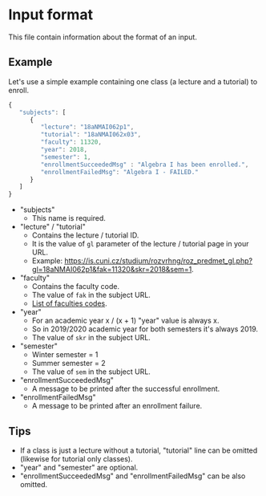 # Input format
This file contain information about the format of an input.

## Example
Let's use a simple example containing one class (a lecture and a tutorial) to enroll. 
```javascript
{
   "subjects": [
      {
         "lecture": "18aNMAI062p1",
         "tutorial": "18aNMAI062x03",
         "faculty": 11320,
         "year": 2018,
         "semester": 1,
         "enrollmentSucceededMsg" : "Algebra I has been enrolled.",
         "enrollmentFailedMsg": "Algebra I - FAILED."
      }
   ]
}
```
* "subjects"
    * This name is required.
* "lecture" / "tutorial"
    * Contains the lecture / tutorial ID.
    * It is the value of `gl` parameter of the lecture / tutorial page in your URL.
    * Example: https://is.cuni.cz/studium/rozvrhng/roz_predmet_gl.php?gl=18aNMAI062p1&fak=11320&skr=2018&sem=1.
* "faculty"
    * Contains the faculty code.
    * The value of `fak` in the subject URL.
    * [List of faculties codes](FACULTIES.md).
* "year"
    * For an academic year x / (x + 1) "year" value is always x.
    * So in 2019/2020 academic year for both semesters it's always 2019.
    * The value of `skr` in the subject URL.
* "semester"
    * Winter semester = 1
    * Summer semester = 2
    * The value of `sem` in the subject URL.
* "enrollmentSucceededMsg"
    * A message to be printed after the successful enrollment.
* "enrollmentFailedMsg"
    * A message to be printed after an enrollment failure.
## Tips
* If a class is just a lecture without a tutorial, "tutorial" line can be omitted (likewise for tutorial only classes).
* "year" and "semester" are optional.
* "enrollmentSucceededMsg" and "enrollmentFailedMsg" can be also omitted.
